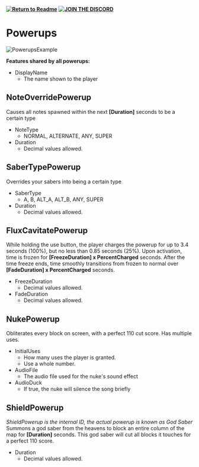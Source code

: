 **[![Return to Readme](https://i.imgur.com/SkABia5.png)](https://github.com/BinaryElement/ChromaToggle/blob/master/README.md)**  **[![JOIN THE DISCORD](https://i.imgur.com/j525zt0.png)](https://discord.gg/BBntx2e)**

# Powerups
![PowerupsExample](https://i.imgur.com/NIkDFq8.png)

**Features shared by all powerups:**
* DisplayName
  * The name shown to the player

## NoteOverridePowerup
Causes all notes spawned within the next **[Duration]** seconds to be a certain type
* NoteType
  * NORMAL, ALTERNATE, ANY, SUPER
* Duration
  * Decimal values allowed.
  
## SaberTypePowerup
Overrides your sabers into being a certain type
* SaberType
  * A, B, ALT_A, ALT_B, ANY, SUPER
* Duration
  * Decimal values allowed.
  
## FluxCavitatePowerup
While holding the use button, the player charges the powerup for up to 3.4 seconds (100%), but no less than 0.85 seconds (25%).
Upon activation, time is frozen for **[FreezeDuration] x PercentCharged** seconds.
After the time freeze ends, time smoothly transitions from frozen to normal over **[FadeDuration] x PercentCharged** seconds.
* FreezeDuration
  * Decimal values allowed.
* FadeDuration
  * Decimal values allowed.
  
## NukePowerup
Obliterates every block on screen, with a perfect 110 cut score.
Has multiple uses.
* InitialUses
  * How many uses the player is granted.
  * Use a whole number.
* AudioFile
  * The audio file used for the nuke's sound effect
* AudioDuck
  * If true, the nuke will silence the song briefly
  
## ShieldPowerup
*ShieldPowerup is the internal ID, the actual powerup is known as God Saber*
Summons a god saber from the heavens to block an entire column of the map for **[Duration]** seconds.
This god saber will cut all blocks it touches for a perfect 110 score.
* Duration
  * Decimal values allowed.
